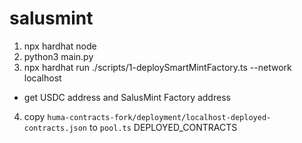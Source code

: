 # salusmint

1. npx hardhat node
2. python3 main.py
3. npx hardhat run ./scripts/1-deploySmartMintFactory.ts --network localhost

- get USDC address and SalusMint Factory address

4. copy `huma-contracts-fork/deployment/localhost-deployed-contracts.json` to `pool.ts` DEPLOYED_CONTRACTS
